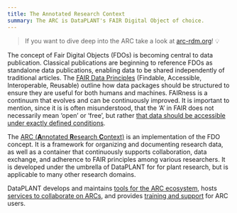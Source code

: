 ```yaml
---
title: The Annotated Research Context
summary: The ARC is DataPLANT's FAIR Digital Object of choice.
---
```


> If you want to dive deep into the ARC take a look at [arc-rdm.org](https://arc-rdm.org)! 💡

The concept of Fair Digital Objects (FDOs) is becoming central to data publication.
Classical publications are beginning to reference FDOs as standalone data publications, enabling data to be shared independently of traditional articles.
The [FAIR Data Principles](https://www.go-fair.org/fair-principles/) (Findable, Accessible, Interoperable, Reusable) outline how data packages should be structured to ensure they are useful for both humans and machines.
FAIRness is a continuum that evolves and can be continuously improved.
It is important to mention, since it is is often misunderstood, that the ‘A’ in FAIR does not necessarily mean ‘open’ or ‘free’, but rather [that data should be accessible under exactly defined conditions](https://www.go-fair.org/fair-principles/a1-2-protocol-allows-authentication-authorisation-required/).

The [ARC (**A**nnotated **R**esearch **C**ontext)](https://arc-rdm.org) is an implementation of the FDO concept.
It is a framework for organizing and documenting research data, as well as a container that continuously supports collaboration, data exchange, and adherence to FAIR principles among various researchers.
It is developed under the umbrella of DataPLANT for for plant research, but is applicable to many other research domains.

DataPLANT develops and maintains  [tools for the ARC ecosystem](/resources/#toolbox), hosts [services to collaborate on ARCs](/service), and provides [training and support](/service/#training) for ARC users.

